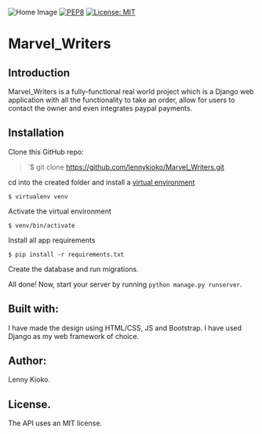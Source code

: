 ![Home Image](https://i.imgur.com/jtECsaQundefined.jpg?1)
[![PEP8](https://img.shields.io/badge/code%20style-pep8-orange.svg)](https://www.python.org/dev/peps/pep-0008/)
[![License: MIT](https://img.shields.io/badge/License-MIT-yellow.svg)](https://opensource.org/licenses/MIT)

# Marvel_Writers

## Introduction
Marvel_Writers is a fully-functional real world project which is a Django web application 
with all the functionality to take an order, allow for users to contact the owner and even integrates paypal payments.

## Installation 
Clone this GitHub repo:
>`$ git clone https://github.com/lennykioko/Marvel_Writers.git

cd into the created folder and install a [virtual environment](https://virtualenv.pypa.io/en/stable/)

`$ virtualenv venv`

Activate the virtual environment

`$ venv/bin/activate`

Install all app requirements

`$ pip install -r requirements.txt`

Create the database and run migrations.

All done! Now, start your server by running `python manage.py runserver`.

## Built with:
I have made the design using HTML/CSS, JS and Bootstrap.
I have used Django as my web framework of choice.

## Author:
Lenny Kioko.

## License.
The API uses an MIT license.
